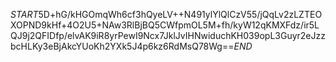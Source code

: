 $START$5D+hG/kHGOmqWh6cf3hQyeLV++N491ylYlQlCzV55/jQqLv2zLZTEOXOPND9kHf+4O2U5+NAw3RlBjBQ5CWfpmOL5M+fh/kyW12qKMXFdz/ir5LQJ9j2QFIDfp/elvAK9iR8yrPewI9Ncx7JklJvIHNwiduchKH039opL3Guyr2eJzzbcHLKy3eBjAkcYUoKh2YXk5J4p6kz6RdMsQ78Wg==$END$